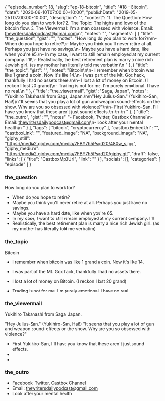 {
	"episode_number": 18,
	"slug": "ep-18-bitcoin",
	"title": "#18 - Bitcoin",
	"date": "2020-06-10T07:00:00+10:00",
	"publishDate": "2019-05-25T07:00:00+10:00",
	"description": "",
	"content": "1. The Question: How long do you plan to work for? 2. The Topic: The highs and lows of the bitcoin flow. 3. The Viewermail: I'm a man obsessed with violence. Email: thewritersdailypodcast@gmail.com\n",
	"notes": "",
	"segments": [
		{
			"title": "the_question",
			"gist": "",
			"notes": "How long do you plan to work for?\n\n- When do you hope to retire?\n- Maybe you think you'll never retire at all. Perhaps you just have no savings.\n- Maybe you have a hard date, like when you're 65.\n- In my case, I want to still remain employed at my current company. I'll\n- Realistically, the best retirement plan is marry a nice rich Jewish girl. (as my mother has literally told me verbatim)\n      "
		},
		{
			"title": "the_topic",
			"gist": "",
			"notes": "Bitcoin\n\n- I remember when bitcoin was like 1 grand a coin. Now it's like 14.\n- I was part of the Mt. Gox hack, thankfully I had no assets there.\n\n- I lost a lot of money on Bitcoin. (I reckon I lost 20 grand)\n- Trading is not for me. I'm purely emotional. I have no real.\n      "
		},
		{
			"title": "the_viewermail",
			"gist": "Saga, Japan",
			"notes": "Yukihiro Takahashi from Saga, Japan.\n\n\"Hey Julius-San.\" (Yukihiro-San, Hai!)\n\"It seems that you play a lot of gun and weapon sound-effects on the show. Why are you so obsessed with violence?\"\n\n- First Yukihiro-San, I'll have you know that these aren't just sound effects.\n-\n-\n      "
		},
		{
			"title": "the_outro",
			"gist": "",
			"notes": "- Facebook, Twitter, Castbox Channel\n- Email: thewritersdailypodcast@gmail.com\n- Look after your mental health\n      "
		}
	],
	"tags": [
		"bitcoin",
		"cryptocurrency"
	],
	"castboxEmbedUrl": "",
	"castboxLink": "",
	"featured_image": "NA",
	"background_image": "NA",
	"giphy_still": "https://media2.giphy.com/media/7FBY7h5Psqd20/480w_s.jpg",
	"giphy_medium": "https://media2.giphy.com/media/7FBY7h5Psqd20/giphy.gif",
	"draft": false,
	"links": [
		{
			"title": "CastboxMp3Url",
			"link": ""
		}
	],
	"socials": [],
	"categories": [
		"episode"
	]
}

### the_question

How long do you plan to work for?

- When do you hope to retire?
- Maybe you think you'll never retire at all. Perhaps you just have no savings.
- Maybe you have a hard date, like when you're 65.
- In my case, I want to still remain employed at my current company. I'll
- Realistically, the best retirement plan is marry a nice rich Jewish girl. (as my mother has literally told me verbatim)
      
### the_topic

Bitcoin

- I remember when bitcoin was like 1 grand a coin. Now it's like 14.
- I was part of the Mt. Gox hack, thankfully I had no assets there.

- I lost a lot of money on Bitcoin. (I reckon I lost 20 grand)
- Trading is not for me. I'm purely emotional. I have no real.
      
### the_viewermail

Yukihiro Takahashi from Saga, Japan.

"Hey Julius-San." (Yukihiro-San, Hai!)
"It seems that you play a lot of gun and weapon sound-effects on the show. Why are you so obsessed with violence?"

- First Yukihiro-San, I'll have you know that these aren't just sound effects.
-
-
      
### the_outro

- Facebook, Twitter, Castbox Channel
- Email: thewritersdailypodcast@gmail.com
- Look after your mental health
      
